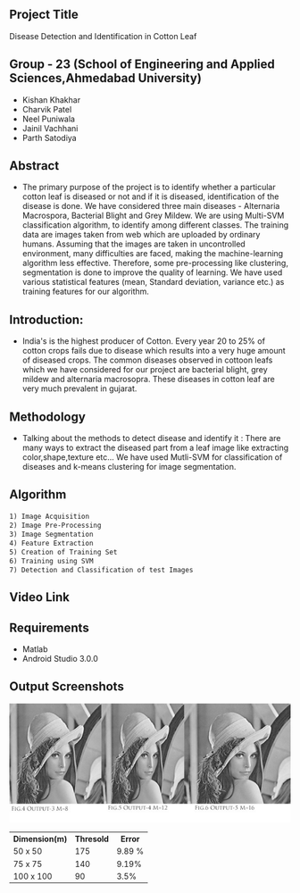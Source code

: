 
## Project Title
Disease Detection and Identification in Cotton Leaf

## Group - 23 (School of Engineering and Applied Sciences,Ahmedabad University)
- Kishan Khakhar
- Charvik Patel
- Neel Puniwala
- Jainil Vachhani
- Parth Satodiya


## Abstract
- The primary purpose of the project is to identify whether a particular cotton leaf is diseased or not and if it is
diseased, identification of the disease is done. We have considered three main diseases - Alternaria Macrospora, Bacterial Blight and Grey Mildew. We are using Multi-SVM classification algorithm, to identify among different classes. The training data
are images taken from web which are uploaded by ordinary humans. Assuming that the images are taken in uncontrolled environment, many difficulties are faced, making the machine-learning algorithm less effective. Therefore, some pre-processing like clustering, segmentation is done to improve the quality of learning. We have used various statistical features (mean,
Standard deviation, variance etc.) as training features for our algorithm.

## Introduction:
- India's is the highest producer of Cotton. Every year 20 to 25% of cotton crops fails due to disease which results into a
very huge amount of diseased crops. The common diseases observed in cottoon leafs which we have considered for our project are bacterial blight, grey mildew and alternaria macrosopra. These diseases in cotton leaf are very much prevalent in gujarat.
  
## Methodology
- Talking about the methods to detect disease and identify it :
 There are many ways to extract the diseased part from a leaf image like extracting color,shape,texture etc...
 We have used Mutli-SVM for classification of diseases and k-means clustering for image segmentation.

## Algorithm
```
1) Image Acquisition
2) Image Pre-Processing
3) Image Segmentation
4) Feature Extraction
5) Creation of Training Set
6) Training using SVM
7) Detection and Classification of test Images
```
## Video Link


## Requirements
- Matlab 
- Android Studio 3.0.0

## Output Screenshots

<img src="https://github.com/Charvik2020/Dictionary-based-filtering/raw/master/Report/FinalTerm%20Report/OnlineDictionaryLearningCopy.jpg" alt="https://github.com/Charvik2020/Dictionary-based-filtering/raw/master/Report/FinalTerm%20Report/OnlineDictionaryLearningCopy.jpg">

<table class="tg">
  <tr>
    <th class="tg-yw4l">Dimension(m)<br></th>
    <th class="tg-yw4l">Thresold<br></th>
    <th class="tg-yw4l">Error</th>
  </tr>
  <tr>
    <td class="tg-yw4l">50 x 50<br></td>
    <td class="tg-yw4l">175</td>
    <td class="tg-yw4l">9.89 %<br></td>
  </tr>
  <tr>
    <td class="tg-yw4l">75 x 75<br></td>
    <td class="tg-yw4l">140</td>
    <td class="tg-yw4l">9.19%<br></td>
  </tr>
  <tr>
    <td class="tg-yw4l">100 x 100<br></td>
    <td class="tg-yw4l">90</td>
    <td class="tg-yw4l">3.5%</td>
  </tr>
</table>
